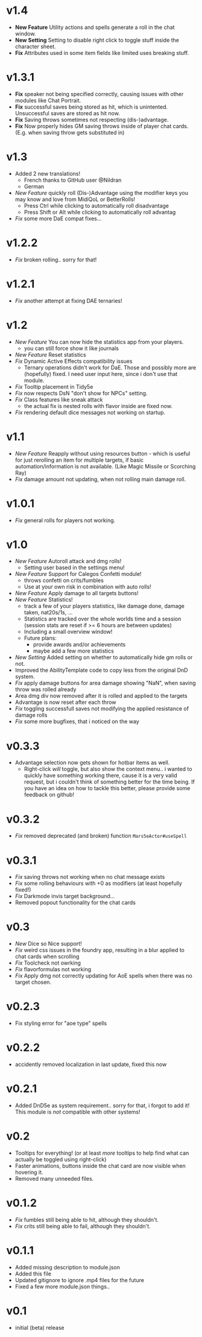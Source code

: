# v1.4

- **New Feature** Utility actions and spells generate a roll in the chat window.
- **New Setting** Setting to disable right click to toggle stuff inside the character sheet.
- **Fix** Attributes used in some item fields like limited uses breaking stuff.

# v1.3.1

- **Fix** speaker not being specified correctly, causing issues with other modules like Chat Portrait.
- **Fix** successful saves being stored as hit, which is unintented. Unsuccessful saves are stored as hit now.
- **Fix** Saving throws sometimes not respecting (dis-)advantage.
- **Fix** Now properly hides GM saving throws inside of player chat cards. (E.g. when saving throw gets substituted in)

# v1.3

- Added 2 new translations!
  - French thanks to GitHub user @Nildran
  - German
- _New Feature_ quickly roll (Dis-)Advantage using the modifier keys you may know and love from MidiQoL or BetterRolls!
  - Press Ctrl while clicking to automatically roll disadvantage
  - Press Shift or Alt while clicking to automatically roll advantag
- _Fix_ some more DaE compat fixes...

# v1.2.2

- _Fix_ broken rolling.. sorry for that!

# v1.2.1

- _Fix_ another attempt at fixing DAE ternaries!

# v1.2

- _New Feature_ You can now hide the statistics app from your players.
  - you can still force show it like journals
- _New Feature_ Reset statistics
- _Fix_ Dynamic Active Effects compatibility issues
  - Ternary operations didn't work for DaE. Those and possibly more are (hopefully) fixed. I need user input here, since i don't use that module.
- _Fix_ Tooltip placement in Tidy5e
- _Fix_ now respects DsN "don't show for NPCs" setting.
- _Fix_ Class features like sneak attack
  - the actual fix is nested rolls with flavor inside are fixed now.
- _Fix_ rendering default dice messages not working on startup.

# v1.1

- _New Feature_ Reapply without using resources button - which is useful for just rerolling an item for multiple targets, if basic automation/information is not available. (Like Magic Missile or Scorching Ray)
- _Fix_ damage amount not updating, when not rolling main damage roll.

# v1.0.1

- _Fix_ general rolls for players not working.

# v1.0

- _New Feature_ Autoroll attack and dmg rolls!
  - Setting user based in the settings menu!
- _New Feature_ Support for Calegos Confetti module!
  - throws confetti on crits/fumbles
  - Use at your own risk in combination with auto rolls!
- _New Feature_ Apply damage to all targets buttons!
- _New Feature_ Statistics!
  - track a few of your players statistics, like damage done, damage taken, nat20s/1s, ...
  - Statistics are tracked over the whole worlds time and a session (session stats are reset if >= 6 hours are between updates)
  - Including a small overview window!
  - Future plans:
    - provide awards and/or achievements
    - maybe add a few more statistics
- _New Setting_ Added setting on whether to automatically hide gm rolls or not.
- Improved the AbilityTemplate code to copy less from the original DnD system.
- _Fix_ apply damage buttons for area damage showing "NaN", when saving throw was rolled already
- Area dmg div now removed after it is rolled and applied to the targets
- Advantage is now reset after each throw
- _Fix_ toggling successfull saves not modifying the applied resistance of damage rolls
- _Fix_ some more bugfixes, that i noticed on the way

# v0.3.3

- Advantage selection now gets shown for hotbar items as well.
  - Right-click _will_ toggle, but also show the context menu.. i wanted to quickly have something working there, cause it is a very valid request, but i couldn't think of something better for the time being. If you have an idea on how to tackle this better, please provide some feedback on github!

# v0.3.2

- _Fix_ removed deprecated (and broken) function `Mars5eActor#useSpell`

# v0.3.1

- _Fix_ saving throws not working when no chat message exists
- _Fix_ some rolling behaviours with +0 as modifiers (at least hopefully fixed!)
- _Fix_ Darkmode invis target background...
- Removed popout functionality for the chat cards

# v0.3

- _New_ Dice so Nice support!
- _Fix_ weird css issues in the foundry app, resulting in a blur applied to chat cards when scrolling
- _Fix_ Toolcheck not owrking
- _Fix_ flavorformulas not working
- _Fix_ Apply dmg not correctly updating for AoE spells when there was no target chosen.

# v0.2.3

- Fix styling error for "aoe type" spells

# v0.2.2

- accidently removed localization in last update, fixed this now

# v0.2.1

- Added DnD5e as system requirement.. sorry for that, i forgot to add it! This module is _not_ compatible with other systems!

# v0.2

- Tooltips for everything! (or at least _more_ tooltips to help find what can actually be toggled using right-click)
- Faster animations, buttons inside the chat card are now visible when hovering it.
- Removed many unneeded files.

# v0.1.2

- _Fix_ fumbles still being able to hit, although they shouldn't.
- _Fix_ crits still being able to fail, although they shouldn't.

# v0.1.1

- Added missing description to module.json
- Added this file
- Updated gitignore to ignore .mp4 files for the future
- Fixed a few more module.json things..

# v0.1

- initial (beta) release
